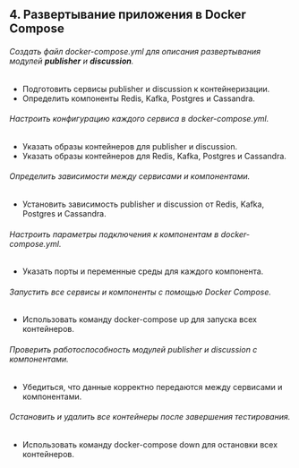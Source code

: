 
## 4. Развертывание приложения в Docker Compose

###### Создать файл docker-compose.yml для описания развертывания модулей **publisher** и **discussion**.
  - Подготовить сервисы publisher и discussion к контейнеризации.
  - Определить компоненты Redis, Kafka, Postgres и Cassandra.
###### Настроить конфигурацию каждого сервиса в docker-compose.yml.
  - Указать образы контейнеров для publisher и discussion.
  - Указать образы контейнеров для Redis, Kafka, Postgres и Cassandra.
###### Определить зависимости между сервисами и компонентами.
  - Установить зависимость publisher и discussion от Redis, Kafka, Postgres и Cassandra.
###### Настроить параметры подключения к компонентам в docker-compose.yml.
  - Указать порты и переменные среды для каждого компонента.
###### Запустить все сервисы и компоненты с помощью Docker Compose.
  - Использовать команду docker-compose up для запуска всех контейнеров.
###### Проверить работоспособность модулей publisher и discussion с компонентами.
  - Убедиться, что данные корректно передаются между сервисами и компонентами.
###### Остановить и удалить все контейнеры после завершения тестирования.
  - Использовать команду docker-compose down для остановки всех контейнеров.
